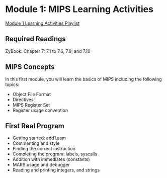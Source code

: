 # Module 1: MIPS Learning Activities

[Module 1 Learning Activities Playlist](https://www.youtube.com/playlist?list=PLucqvD9X9qfI71EFXsxXD5XCRAlF-I9xU)

## Required Readings
ZyBook: Chapter 7: 7.1 to 7.6, 7.9, and 7.10

## MIPS Concepts
In this first module, you will learn the basics of MIPS including the following topics:
- Object File Format
- Directives
- MIPS Register Set
- Register usage convention
  
## First Real Program
- Getting started: add1.asm
- Commenting and style
- Finding the correct instruction
- Completing the program: labels, syscalls
- Addition with immediates (constants)
- MARS usage and debugger
- Reading and printing integers, and strings
